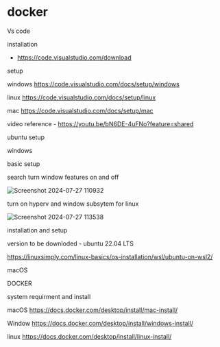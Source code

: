 # docker



Vs code 

installation
- https://code.visualstudio.com/download

setup 

windows
https://code.visualstudio.com/docs/setup/windows

linux 
https://code.visualstudio.com/docs/setup/linux

mac
https://code.visualstudio.com/docs/setup/mac


video reference - https://youtu.be/bN6DE-4uFNo?feature=shared


ubuntu setup

windows 

basic setup 

search turn window features on and off



![Screenshot 2024-07-27 110932](https://github.com/user-attachments/assets/14a63d46-4be2-4e31-8dd7-a51f2c569afa)


turn on hyperv and window subsytem for linux 



![Screenshot 2024-07-27 113538](https://github.com/user-attachments/assets/df1e554d-ccc8-4cee-94f1-016ea8505b5d)


installation and setup 

version to be downloded - ubuntu 22.04 LTS

https://linuxsimply.com/linux-basics/os-installation/wsl/ubuntu-on-wsl2/

macOS







DOCKER 

system requirment and install 

macOS
https://docs.docker.com/desktop/install/mac-install/

Window 
https://docs.docker.com/desktop/install/windows-install/

linux 
https://docs.docker.com/desktop/install/linux-install/




